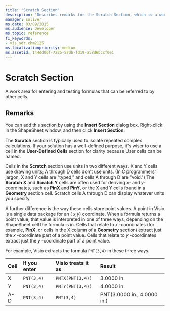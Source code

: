 ```yaml
---
title: "Scratch Section" 
description: "Describes remarks for the Scratch Section, which is a work area for entering and testing formulas that can be referred to by other cells."
manager: soliver
ms.date: 03/09/2015
ms.audience: Developer
ms.topic: reference
f1_keywords:
- vis_sdr.chm2125
ms.localizationpriority: medium
ms.assetid: 144dd06f-7225-57db-fd19-a58d6bccf0e1
---
```


# Scratch Section

A work area for entering and testing formulas that can be referred to by other cells.
  
## Remarks

You can add this section by using the **Insert Section** dialog box. Right-click in the ShapeSheet window, and then click **Insert Section**.
  
The **Scratch** section is typically used to isolate repeated complex calculations. If your solution has a well-defined purpose, it's wiser to use a cell in the **User-Defined Cells** section for clarity because User cells can be named.
  
Cells in the **Scratch** section use units in two different ways. X and Y cells use drawing units; A through D cells don't use units. (In C programmers' jargon, X and Y cells are "typed," and cells A through D are "void.") The **Scratch X** and **Scratch Y** cells are often used for deriving *x-* and *y-* coordinates, such as **PinX** and **PinY**, or the X and Y cells found in a **Geometry** section cell. Scratch cells A through D can display whatever units you specify.
  
A further difference is the way these cells store point values. A point in Visio is a single data package for an ( *x,y*) coordinate. When a formula returns a point value, that value is interpreted in one of three ways, depending on the ShapeSheet cell the formula is in. Cells that relate to *x* -coordinates (for example, **PinX**, or cells in the X column of a **Geometry** section) extract just the *x* -coordinate part of a point value. Cells that relate to *y* -coordinates extract just the *y* -coordinate part of a point value.
  
For example, Visio extracts the formula `PNT(3,4)` in these three ways.
  
|**Cell**|**If you enter**|**Visio treats it as**|**Result**|
|:-----|:-----|:-----|:-----|
| X  <br/> | `PNT(3,4)` <br/> | `PNTX(PNT(3,4))` <br/> | 3.0000 in. |
| Y  <br/> | `PNT(3,4)` <br/> | `PNTY(PNT(3,4))` <br/> | 4.0000 in. |
| A-D  <br/> | `PNT(3,4)` <br/> | `PNT(3,4)` <br/> | PNT(3.0000 in., 4.0000 in.)  <br/> |
